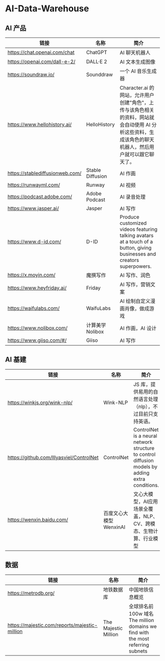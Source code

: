 # AI-Data-Warehouse

## AI 产品

|  链接  | 名称 | 简介 |
|  ----  | ----  |----  |
| https://chat.openai.com/chat | ChatGPT | AI 聊天机器人 |
| https://openai.com/dall-e-2/ | DALL·E 2 | AI 文本生成图像 |
| https://soundraw.io/ | Sounddraw | 一个 AI 音乐生成器 |
| https://www.hellohistory.ai/ | HelloHistory | Character.ai 的网站，允许用户创建"角色"，上传与该角色相关的资料，网站就会自动使用 AI 分析这些资料，生成该角色的聊天机器人，然后用户就可以跟它聊天了。|
| https://stablediffusionweb.com/ | Stable Diffusion | AI 作画 |
| https://runwayml.com/ | Runway | AI 视频 |
| https://podcast.adobe.com/ |Adobe Podcast| AI 录音处理 |
| https://www.jasper.ai/ | Jasper | AI 写作 |
| https://www.d-id.com/ | D-ID | Produce customized videos featuring talking avatars at a touch of a button, giving businesses and creators superpowers. |
| https://x.moyin.com/ | 魔撰写作 | AI 写作、润色 |
| https://www.heyfriday.ai/ | Friday | AI 写作，营销文案|
| https://waifulabs.com/ | WaifuLabs | AI 绘制自定义漫画肖像，做成游戏 |
| https://www.nolibox.com/ | 计算美学Nolibox | AI 作画，AI 设计 |
| https://www.giiso.com/#/ | Giiso | AI 写作 |




## AI 基建

|  链接  | 名称 | 简介 |
|  ----  | ----  | ----  |
| https://winkjs.org/wink-nlp/ | Wink-NLP | JS 库，提供易用的自然语言处理（nlp），不过目前只支持英语。|
| https://github.com/lllyasviel/ControlNet | ControlNet | ControlNet is a neural network structure to control diffusion models by adding extra conditions. |
| https://wenxin.baidu.com/ | 百度文心大模型 WenxinAI | 文心大模型，AI应用场景全覆盖，NLP、CV、跨模态、生物计算、行业模型 |


## 数据

|  链接  | 名称 | 简介 |
|  ----  | ----  | ----  |
| https://metrodb.org/ | 地铁数据库 | 中国地铁信息概览 |
| https://majestic.com/reports/majestic-million | The Majestic Million |全球排名前 100w 域名 The million domains we find with the most referring subnets|


